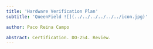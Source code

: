 ```yaml
---
title: 'Hardware Verification Plan'
subtitle: 'QueenField ![](../../../../../../icon.jpg)'

author: Paco Reina Campo

abstract: Certification. DO-254. Review.
---
```

